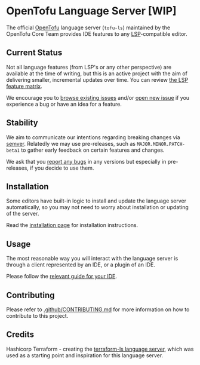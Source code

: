# OpenTofu Language Server [WIP]

The official [OpenTofu](https://opentofu.org/) language server (`tofu-ls`) maintained by the OpenTofu Core Team provides IDE features to any [LSP](https://microsoft.github.io/language-server-protocol/)-compatible editor.

## Current Status

Not all language features (from LSP's or any other perspective) are available
at the time of writing, but this is an active project with the aim of delivering
smaller, incremental updates over time. You can review [the LSP feature matrix](./docs/features.md).

We encourage you to [browse existing issues](https://github.com/opentofu/tofu-ls/issues)
and/or [open new issue](https://github.com/opentofu/tofu-ls/issues/new/choose)
if you experience a bug or have an idea for a feature.

## Stability

We aim to communicate our intentions regarding breaking changes via [semver](https://semver.org). Relatedly we may use pre-releases, such as `MAJOR.MINOR.PATCH-beta1` to gather early feedback on certain features and changes.

We ask that you [report any bugs](https://github.com/opentofu/tofu-ls/issues/new/choose) in any versions but especially in pre-releases, if you decide to use them.

## Installation

Some editors have built-in logic to install and update the language server automatically, so you may not need to worry about installation or updating of the server.

Read the [installation page](./docs/installation.md) for installation instructions.

## Usage

The most reasonable way you will interact with the language server
is through a client represented by an IDE, or a plugin of an IDE.

Please follow the [relevant guide for your IDE](./docs/USAGE.md).

## Contributing

Please refer to [.github/CONTRIBUTING.md](.github/CONTRIBUTING.md) for more information on how to contribute to this project.

## Credits
Hashicorp Terraform - creating the [terraform-ls language server](https://github.com/opentofu/tofu-ls), which was used as a starting point and inspiration for this language server.

